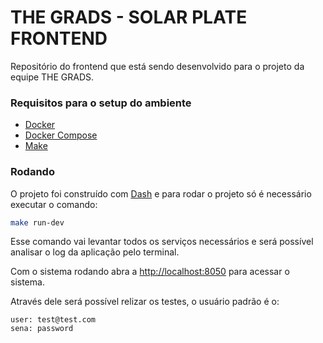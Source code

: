# THE GRADS - SOLAR PLATE FRONTEND
Repositório do frontend que está sendo desenvolvido para o projeto da equipe THE GRADS.

### Requisitos para o setup do ambiente
* [Docker](https://www.docker.com/)
* [Docker Compose](https://docs.docker.com/compose/)
* [Make](https://www.gnu.org/software/make/)


### Rodando
O projeto foi construído com [Dash](https://dash.plotly.com/) e para rodar o projeto só é necessário executar o comando: 
```sh
make run-dev
```

Esse comando vai levantar todos os serviços necessários e será possível analisar o log da aplicação pelo terminal.

Com o sistema rodando abra a [http://localhost:8050](http://localhost:8050) para acessar o sistema.

Através dele será possível relizar os testes, o usuário padrão é o:
```
user: test@test.com
sena: password
```